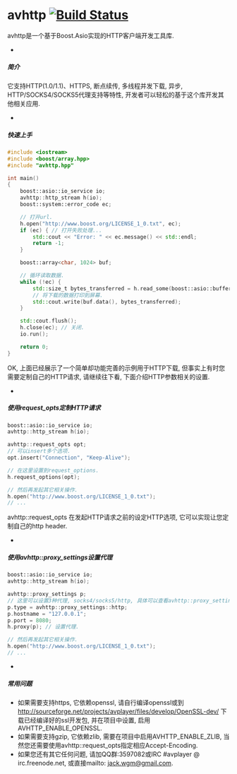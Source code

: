 avhttp [![Build Status](https://travis-ci.org/avplayer/avhttp.png?branch=master)](https://travis-ci.org/avplayer/avhttp)
======

avhttp是一个基于Boost.Asio实现的HTTP客户端开发工具库.

-
##### 简介


它支持HTTP(1.0/1.1)、HTTPS, 断点续传, 多线程并发下载, 异步, HTTP/SOCKS4/SOCKS5代理支持等特性, 开发者可以轻松的基于这个库开发其他相关应用.

-
##### 快速上手

``` c++
#include <iostream>
#include <boost/array.hpp>
#include "avhttp.hpp"

int main()
{
	boost::asio::io_service io;
	avhttp::http_stream h(io);
	boost::system::error_code ec;

	// 打开url.
	h.open("http://www.boost.org/LICENSE_1_0.txt", ec);
	if (ec) { // 打开失败处理...
		std::cout << "Error: " << ec.message() << std::endl;
		return -1;
	}

	boost::array<char, 1024> buf;

	// 循环读取数据.
	while (!ec) {
		std::size_t bytes_transferred = h.read_some(boost::asio::buffer(buf), ec);
		// 将下载的数据打印到屏幕.
		std::cout.write(buf.data(), bytes_transferred);
	}

	std::cout.flush();
	h.close(ec); // 关闭.
	io.run();

	return 0;
}
``` 


OK, 上面已经展示了一个简单却功能完善的示例用于HTTP下载, 但事实上有时您需要定制自己的HTTP请求, 请继续往下看, 下面介绍HTTP参数相关的设置.


-

##### 使用request_opts定制HTTP请求

``` c++
boost::asio::io_service io;
avhttp::http_stream h(io);

avhttp::request_opts opt;
// 可以insert多个选项.
opt.insert("Connection", "Keep-Alive");

// 在这里设置到request_options.
h.request_options(opt);

// 然后再发起其它相关操作.
h.open("http://www.boost.org/LICENSE_1_0.txt");
// ...
``` 

avhttp::request_opts 在发起HTTP请求之前的设定HTTP选项, 它可以实现让您定制自己的http header.

-


##### 使用avhttp::proxy_settings设置代理

``` c++
boost::asio::io_service io;
avhttp::http_stream h(io);

avhttp::proxy_settings p;
// 这里可以设置3种代理, socks4/socks5/http, 具体可以查看avhttp::proxy_settings的声明.
p.type = avhttp::proxy_settings::http;
p.hostname = "127.0.0.1";
p.port = 8080;
h.proxy(p); // 设置代理.

// 然后再发起其它相关操作.
h.open("http://www.boost.org/LICENSE_1_0.txt");
// ...
``` 

-


##### 常用问题

* 如果需要支持https, 它依赖openssl, 请自行编译openssl或到 http://sourceforge.net/projects/avplayer/files/develop/OpenSSL-dev/ 下载已经编译好的ssl开发包, 并在项目中设置, 启用AVHTTP_ENABLE_OPENSSL.
* 如果需要支持gzip, 它依赖zlib, 需要在项目中启用AVHTTP_ENABLE_ZLIB, 当然您还需要使用avhttp::request_opts指定相应Accept-Encoding.
* 如果您还有其它任何问题, 请加QQ群:3597082或IRC #avplayer @ irc.freenode.net, 或直接mailto: jack.wgm@gmail.com.
